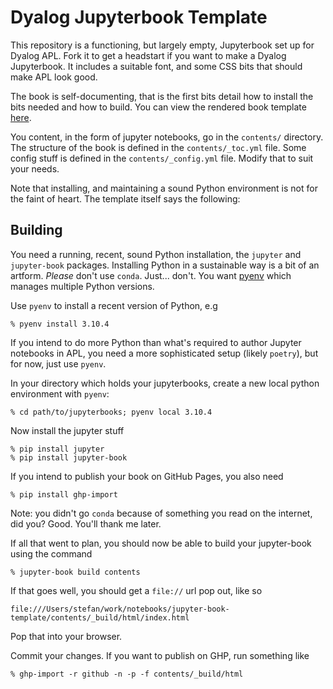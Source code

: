 # Dyalog Jupyterbook Template

This repository is a functioning, but largely empty, Jupyterbook set up for Dyalog APL. Fork it to get a headstart if you want to make a Dyalog Jupyterbook. It includes a suitable font, and some CSS bits that should make APL look good.

The book is self-documenting, that is the first bits detail how to install the bits needed and how to build. You can view the rendered book template [here](http://devtweb.dyalog.bramley/stefan/jupyterbook-template).

You content, in the form of jupyter notebooks, go in the `contents/` directory. The structure of the book is defined in the `contents/_toc.yml` file. Some config stuff is defined in the `contents/_config.yml` file. Modify that to suit your needs.

Note that installing, and maintaining a sound Python environment is not for the faint of heart. The template itself says the following:

## Building

You need a running, recent, sound Python installation, the `jupyter` and `jupyter-book` packages. Installing Python in a sustainable way is a bit of an artform. _Please_ don't use `conda`. Just... don't. You want [pyenv](https://github.com/pyenv/pyenv) which manages multiple Python versions.

Use `pyenv` to install a recent version of Python, e.g 

    % pyenv install 3.10.4
    
If you intend to do more Python than what's required to author Jupyter notebooks in APL, you need a more sophisticated setup (likely `poetry`), but for now, just use `pyenv`.

In your directory which holds your jupyterbooks, create a new local python environment with `pyenv`:

    % cd path/to/jupyterbooks; pyenv local 3.10.4
    
Now install the jupyter stuff

    % pip install jupyter
    % pip install jupyter-book
    
If you intend to publish your book on GitHub Pages, you also need

    % pip install ghp-import
    
Note: you didn't go `conda` because of something you read on the internet, did you? Good. You'll thank me later.

If all that went to plan, you should now be able to build your jupyter-book using the command 

    % jupyter-book build contents
    
If that goes well, you should get a `file://` url pop out, like so

    file:///Users/stefan/work/notebooks/jupyter-book-template/contents/_build/html/index.html
    
Pop that into your browser. 

Commit your changes. If you want to publish on GHP, run something like

    % ghp-import -r github -n -p -f contents/_build/html
